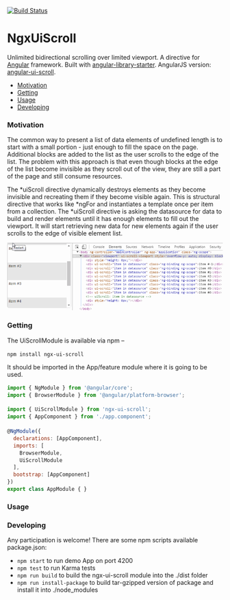 [![Build Status](https://travis-ci.org/dhilt/ngx-ui-scroll.svg?branch=master)](https://travis-ci.org/dhilt/ngx-ui-scroll) 

# NgxUiScroll

Unlimited bidirectional scrolling over limited viewport. A directive for [Angular](https://angular.io/ "Angular") framework. Built with [angular-library-starter](https://github.com/robisim74/angular-library-starter). AngularJS version: [angular-ui-scroll](https://github.com/angular-ui/ui-scroll).

- [Motivation](#motivation)
- [Getting](#getting)
- [Usage](#usage)
- [Developing](#developing)

### Motivation

The common way to present a list of data elements of undefined length is to start with a small portion - just enough to fill the space on the page. Additional blocks are added to the list as the user scrolls to the edge of the list. The problem with this approach is that even though blocks at the edge of the list become invisible as they scroll out of the view, they are still a part of the page and still consume resources.

The \*uiScroll directive dynamically destroys elements as they become invisible and recreating them if they become visible again. This is structural directive that works like \*ngFor and instantiates a template once per item from a collection. The \*uiScroll directive is asking the datasource for data to build and render elements until it has enough elements to fill out the viewport. It will start retrieving new data for new elements again if the user scrolls to the edge of visible element list.

![](https://raw.githubusercontent.com/angular-ui/ui-scroll/master/demo/ui-scroll-demo.gif)

### Getting

The UiScrollModule is available via npm –

`npm install ngx-ui-scroll`

It should be imported in the App/feature module where it is going to be used.

```javascript
import { NgModule } from '@angular/core';
import { BrowserModule } from '@angular/platform-browser';

import { UiScrollModule } from 'ngx-ui-scroll';
import { AppComponent } from './app.component';

@NgModule({
  declarations: [AppComponent],
  imports: [
    BrowserModule,
    UiScrollModule
  ],
  bootstrap: [AppComponent]
})
export class AppModule { }
```

### Usage


### Developing

Any participation is welcome! There are some npm scripts available package.json:

- `npm start` to run demo App on port 4200
- `npm test` to run Karma tests
- `npm run build` to build the ngx-ui-scroll module into the ./dist folder
- `npm run install-package` to build tar-gzipped version of package and install it into ./node_modules

